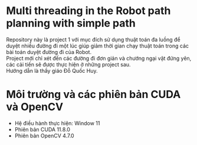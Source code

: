 # Multi threading in the Robot path planning with simple path
Repository này là project 1 với mục đích sử dụng thuật toán đa luồng để duyệt nhiều đường đi một lúc giúp giảm thời gian chạy thuật toán trong các bài toán duyệt đường đi của Robot.  
Project mới chỉ xét đến các đường đi đơn giản và chướng ngại vật đứng yên, các cải tiến sẽ được thực hiện ở những project sau.  
Hướng dẫn là thầy giáo Đỗ Quốc Huy.

# Môi trường và các phiên bản CUDA và OpenCV
- Hệ điều hành thực hiện: Window 11  
- Phiên bản CUDA 11.8.0  
- Phiên bản OpenCV 4.7.0

